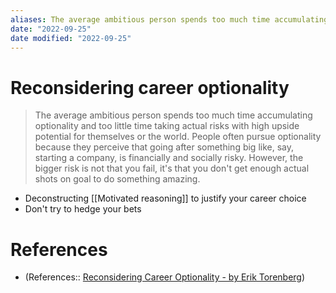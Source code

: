 ```yaml
---
aliases: The average ambitious person spends too much time accumulating optionality
date: "2022-09-25"
date modified: "2022-09-25"
---
```


# Reconsidering career optionality
> The average ambitious person spends too much time accumulating optionality and too little time taking actual risks with high upside potential for themselves or the world. People often pursue optionality because they perceive that going after something big like, say, starting a company, is financially and socially risky. However, the bigger risk is not that you fail, it's that you don't get enough actual shots on goal to do something amazing.
- Deconstructing [[Motivated reasoning]] to justify your career choice
- Don't try to hedge your bets

# References
- (References:: [Reconsidering Career Optionality - by Erik Torenberg](https://eriktorenberg.substack.com/p/reconsidering-career-optionality))
